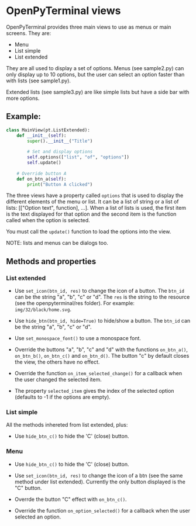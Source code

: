 # OpenPyTerminal views

OpenPyTerminal provides three main views to use as menus or main screens. They are:

* Menu
* List simple
* List extended

They are all used to display a set of options. Menus (see sample2.py) can only display up to 10 options, but the user can select an option faster than with lists (see sample1.py).

Extended lists (see sample3.py) are like simple lists but have a side bar with more options.

## Example:

```python
class MainView(pt.ListExtended):
    def __init__(self):
        super().__init__("Title")
        
        # Set and display options
        self.options(["list", "of", "options"])
        self.update()
        
    # Override button A
    def on_btn_a(self):
        print("Button A clicked")
```

The three views have a property called `options` that is used to display the different elements of the menu or list. It can be a list of string or a list of lists: [["Option text", function], ...]. When a list of lists is used, the first item is the text displayed for that option and the second item is the function called when the option is selected.

You must call the `update()` function to load the options into the view.

NOTE: lists and menus can be dialogs too.

## Methods and properties

### List extended

* Use `set_icon(btn_id, res)` to change the icon of a button. The `btn_id` can be the string "a", "b", "c" or "d". The `res` is the string to the resource (see the openpyterminal/res folder). For example: `img/32/black/home.svg`.

* Use `hide_btn(btn_id, hide=True)` to hide/show a button. The `btn_id` can be the string "a", "b", "c" or "d".

* Use `set_monospace_font()` to use a monospace font.

* Override the buttons "a", "b", "c" and "d" with the functions `on_btn_a()`, `on_btn_b()`, `on_btn_c()` and `on_btn_d()`. The button "c" by default closes the view, the others have no effect.

* Override the function `on_item_selected_change()` for a callback when the user changed the selected item.

* The property `selected_item` gives the index of the selected option (defaults to -1 if the options are empty).


### List simple

All the methods inhereted from list extended, plus:

* Use `hide_btn_c()` to hide the 'C' (close) button.


### Menu

* Use `hide_btn_c()` to hide the 'C' (close) button.

* Use `set_icon(btn_id, res)` to change the icon of a btn (see the same method under list extended). Currently the only button displayed is the "C" button.

* Overrde the button "C" effect with `on_btn_c()`.

* Override the function `on_option_selected()` for a callback when the user selected an option. 

